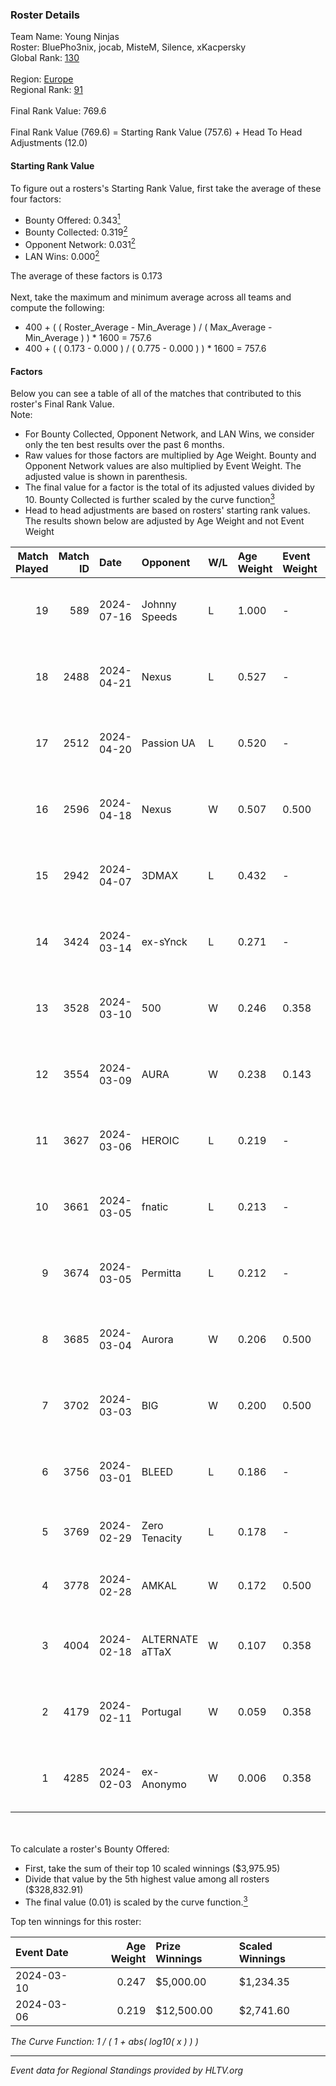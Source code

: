 ### Roster Details<br />
Team Name: Young Ninjas<br />
Roster: BluePho3nix, jocab, MisteM, Silence, xKacpersky<br />
Global Rank: [130](../standings_global.md)<br />
<br />
Region: [Europe]( ../standings_europe.md)<br />
Regional Rank: [91]( ../standings_europe.md)<br />
<br />
Final Rank Value:  769.6<br />
<br />
Final Rank Value (769.6) = Starting Rank Value (757.6) + Head To Head Adjustments (12.0)<br />

#### Starting Rank Value<br />
To figure out a rosters's Starting Rank Value, first take the average of these four factors:<br />
- Bounty Offered: 0.343[<sup>1</sup>](#table2)
- Bounty Collected: 0.319[<sup>2</sup>](#table1)
- Opponent Network: 0.031[<sup>2</sup>](#table1)
- LAN Wins: 0.000[<sup>2</sup>](#table1)

The average of these factors is 0.173<br />
<br />
Next, take the maximum and minimum average across all teams and compute the following:<br />
- 400 + ( ( Roster_Average - Min_Average ) / ( Max_Average - Min_Average ) ) * 1600 = 757.6
- 400 + ( ( 0.173 - 0.000 ) / ( 0.775 - 0.000 ) ) * 1600 = 757.6


#### Factors<br />
Below you can see a table of all of the matches that contributed to this roster's Final Rank Value.<br />
Note:<br />

- For Bounty Collected, Opponent Network, and LAN Wins, we consider only the ten best results over the past 6 months.
- Raw values for those factors are multiplied by Age Weight. Bounty and Opponent Network values are also multiplied by Event Weight. The adjusted value is shown in parenthesis.
- The final value for a factor is the total of its adjusted values divided by 10. Bounty Collected is further scaled by the curve function[<sup>3</sup>](#curveFunction)
- Head to head adjustments are based on rosters' starting rank values. The results shown below are adjusted by Age Weight and not Event Weight
<span id="table1"></span><br />


| Match Played | Match ID | Date       | Opponent        | W/L | Age Weight | Event Weight | Bounty Collected | Opponent Network | LAN Wins  | H2H Adj. | Roster                                          |
| -: | -: | :- | :- | :- | :- | :- | :- | :- | :- | -: | :- |
|           19 |      589 | 2024-07-16 | Johnny Speeds   | L   | 1.000      | -            | -                | -                | -         |    -2.18 | BluePho3nix, jocab, MisteM, Silence, xKacpersky |
|           18 |     2488 | 2024-04-21 | Nexus           | L   | 0.527      | -            | -                | -                | -         |    -6.40 | bobeksde, jocab, MisteM, Silence, xKacpersky    |
|           17 |     2512 | 2024-04-20 | Passion UA      | L   | 0.520      | -            | -                | -                | -         |    -3.27 | bobeksde, jocab, MisteM, Silence, xKacpersky    |
|           16 |     2596 | 2024-04-18 | Nexus           | W   | 0.507      | 0.500        | 0.014 (0.004)    | 0.465 (0.118)    | 0 (0.000) |     9.84 | bobeksde, jocab, MisteM, Silence, xKacpersky    |
|           15 |     2942 | 2024-04-07 | 3DMAX           | L   | 0.432      | -            | -                | -                | -         |    -0.09 | BluePho3nix, jocab, MisteM, Silence, xKacpersky |
|           14 |     3424 | 2024-03-14 | ex-sYnck        | L   | 0.271      | -            | -                | -                | -         |    -7.05 | BluePho3nix, dex, maxster, MisteM, Silence      |
|           13 |     3528 | 2024-03-10 | 500             | W   | 0.246      | 0.358        | 0.001 (0.000)    | 0.106 (0.009)    | 0 (0.000) |     3.34 | BluePho3nix, jocab, maxster, MisteM, Silence    |
|           12 |     3554 | 2024-03-09 | AURA            | W   | 0.238      | 0.143        | 0.000 (0.000)    | 0.011 (0.000)    | 0 (0.000) |     1.35 | BluePho3nix, jocab, maxster, MisteM, Silence    |
|           11 |     3627 | 2024-03-06 | HEROIC          | L   | 0.219      | -            | -                | -                | -         |    -0.07 | BluePho3nix, jocab, maxster, MisteM, Silence    |
|           10 |     3661 | 2024-03-05 | fnatic          | L   | 0.213      | -            | -                | -                | -         |    -0.08 | BluePho3nix, jocab, maxster, MisteM, Silence    |
|            9 |     3674 | 2024-03-05 | Permitta        | L   | 0.212      | -            | -                | -                | -         |    -1.97 | BluePho3nix, jocab, maxster, MisteM, Silence    |
|            8 |     3685 | 2024-03-04 | Aurora          | W   | 0.206      | 0.500        | 0.433 (0.045)    | 0.800 (0.082)    | 0 (0.000) |     6.44 | BluePho3nix, jocab, maxster, MisteM, Silence    |
|            7 |     3702 | 2024-03-03 | BIG             | W   | 0.200      | 0.500        | 0.133 (0.013)    | 0.300 (0.030)    | 0 (0.000) |     5.88 | BluePho3nix, jocab, maxster, MisteM, Silence    |
|            6 |     3756 | 2024-03-01 | BLEED           | L   | 0.186      | -            | -                | -                | -         |    -1.39 | BluePho3nix, jocab, maxster, MisteM, Silence    |
|            5 |     3769 | 2024-02-29 | Zero Tenacity   | L   | 0.178      | -            | -                | -                | -         |    -0.73 | BluePho3nix, jocab, MisteM, REZ, Silence        |
|            4 |     3778 | 2024-02-28 | AMKAL           | W   | 0.172      | 0.500        | 0.132 (0.011)    | 0.484 (0.042)    | 0 (0.000) |     4.90 | BluePho3nix, maxster, MisteM, REZ, Silence      |
|            3 |     4004 | 2024-02-18 | ALTERNATE aTTaX | W   | 0.107      | 0.358        | 0.032 (0.001)    | 0.564 (0.022)    | 0 (0.000) |     2.67 | BluePho3nix, jocab, maxster, MisteM, Silence    |
|            2 |     4179 | 2024-02-11 | Portugal        | W   | 0.059      | 0.358        | 0.003 (0.000)    | 0.122 (0.003)    | 0 (0.000) |     0.77 | BluePho3nix, jocab, maxster, MisteM, Silence    |
|            1 |     4285 | 2024-02-03 | ex-Anonymo      | W   | 0.006      | 0.358        | 0.000 (0.000)    | 0.000 (0.000)    | 0 (0.000) |     0.02 | BluePho3nix, jocab, maxster, MisteM, Silence    |

<br />
<span id="table2"></span><br />
To calculate a roster's Bounty Offered:<br />

- First, take the sum of their top 10 scaled winnings ($3,975.95)
- Divide that value by the 5th highest value among all rosters ($328,832.91)
- The final value (0.01) is scaled by the curve function.[<sup>3</sup>](#curveFunction)

Top ten winnings for this roster:<br />

| Event Date | Age Weight | Prize Winnings | Scaled Winnings |
| :- | -: | :- | :- |
| 2024-03-10 |      0.247 | $5,000.00      | $1,234.35       |
| 2024-03-06 |      0.219 | $12,500.00     | $2,741.60       |


<span id="curveFunction"></span>_The Curve Function: 1 / ( 1 + abs( log10( x ) ) )_<br />

---
_Event data for Regional Standings provided by HLTV.org_<br />
